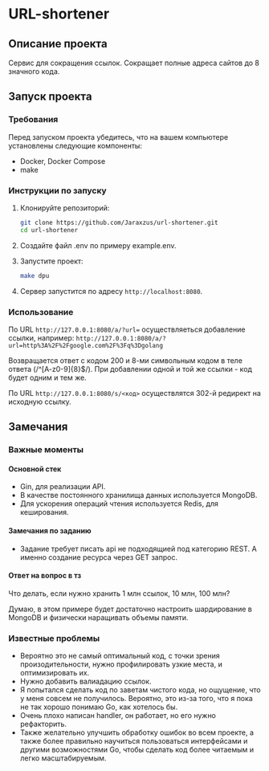 # URL-shortener

## Описание проекта

Сервис для сокращения ссылок. Сокращает полные адреса сайтов до 8 значного кода.

## Запуск проекта

### Требования

Перед запуском проекта убедитесь, что на вашем компьютере установлены следующие компоненты:

- Docker, Docker Compose
- make

### Инструкции по запуску

1. Клонируйте репозиторий:

   ```bash
   git clone https://github.com/Jaraxzus/url-shortener.git
   cd url-shortener
   ```

2. Создайте файл .env по примеру example.env.

3. Запустите проект:

   ```bash
   make dpu
   ```

4. Сервер запустится по адресу `http://localhost:8080`.

### Использование

По URL `http://127.0.0.1:8080/a/?url=` осуществляeться добавление ссылки, например: `http://127.0.0.1:8080/a/?url=http%3A%2F%2Fgoogle.com%2F%3Fq%3Dgolang`

Возвращается ответ с кодом 200 и 8-ми символьным кодом в теле ответа (/^\[A-z0-9]{8}$/). При добавлении одной и той же ссылки - код будет одним и тем же.

По URL `http://127.0.0.1:8080/s/<код>` осуществлятся 302-й редирект на исходную ссылку.

## Замечания

### Важные моменты

#### Основной стек

- Gin, для реализации API.
- В качестве постоянного хранилища данных используется MongoDB.
- Для ускорения операций чтения используется Redis, для кеширования.

#### Замечания по заданию

- Задание требует писать api не подходящией под категорию REST. А именно создание ресурса черeз GET запрос.

#### Ответ на вопрос в тз

Что делать, если нужно хранить 1 млн ссылок, 10 млн, 100 млн?

Думаю, в этом примере будет достаточно настроить шардирование в MongoDB и физически наращивать объемы памяти.

### Известные проблемы

- Вероятно это не самый оптимальный код, с точки зрения произодительности, нужно профилировать узкие места, и оптимизировать их.
- Нужно добавить валиадацию ссылок.
- Я попытался сделать код по заветам чистого кода, но ощущение, что у меня совсем не получилось. Вероятно, это из-за того, что я пока не так хорошо понимаю Go, как хотелось бы.
- Очень плохо написан handler, он работает, но его нужно рефакторить.
- Также желательно улучшить обработку ошибок во всем проекте, а также более правильно научиться пользоваться интерфейсами и другими возможностями Go, чтобы сделать код более читаемым и легко масштабируемым.
